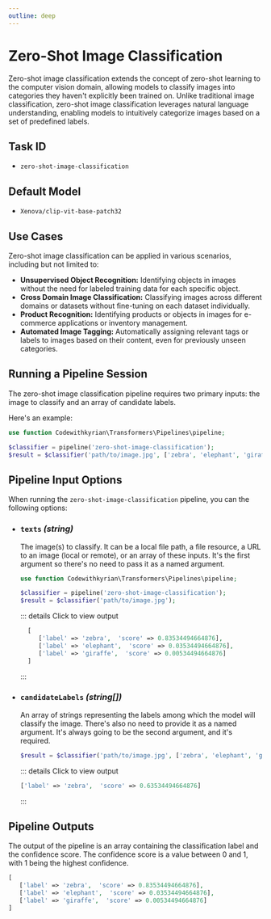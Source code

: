 ```yaml
---
outline: deep
---
```


# Zero-Shot Image Classification <Badge type="tip" text="^0.3.0" />

Zero-shot image classification extends the concept of zero-shot learning to the computer vision domain, allowing
models to classify images into categories they haven't explicitly been trained on. Unlike traditional image
classification, zero-shot image classification leverages natural language understanding, enabling models to intuitively
categorize images based on a set of predefined labels.

## Task ID

- `zero-shot-image-classification`

## Default Model

- `Xenova/clip-vit-base-patch32`

## Use Cases

Zero-shot image classification can be applied in various scenarios, including but not limited to:

- **Unsupervised Object Recognition:** Identifying objects in images without the need for labeled training data for each
  specific object.
- **Cross Domain Image Classification:** Classifying images across different domains or datasets without fine-tuning on
  each dataset individually.
- **Product Recognition:** Identifying products or objects in images for e-commerce applications or inventory
  management.
- **Automated Image Tagging:** Automatically assigning relevant tags or labels to images based on their content, even
  for previously unseen categories.

## Running a Pipeline Session

The zero-shot image classification pipeline requires two primary inputs: the image to classify and an array of candidate
labels.

Here's an example:

```php
use function Codewithkyrian\Transformers\Pipelines\pipeline;

$classifier = pipeline('zero-shot-image-classification');
$result = $classifier('path/to/image.jpg', ['zebra', 'elephant', 'giraffe']);
```

## Pipeline Input Options

When running the `zero-shot-image-classification` pipeline, you can the following options:

- ### `texts` *(string)*

  The image(s) to classify. It can be a local file path, a file resource, a URL to an image (local or remote), or an
  array of these inputs. It's the first argument so there's no need to pass it as a named argument.

    ```php
    use function Codewithkyrian\Transformers\Pipelines\pipeline;
  
    $classifier = pipeline('zero-shot-image-classification');
    $result = $classifier('path/to/image.jpg');
    ```

  ::: details Click to view output
  ```php
    [
       ['label' => 'zebra',  'score' => 0.83534494664876],
       ['label' => 'elephant',  'score' => 0.03534494664876],
       ['label' => 'giraffe',  'score' => 0.00534494664876]
    ]
  ```
  :::

- ### `candidateLabels` *(string[])*

  An array of strings representing the labels among which the model will classify the image. There's also no need to
  provide it as a named argument. It's always going to be the second argument, and it's required.

  ```php
  $result = $classifier('path/to/image.jpg', ['zebra', 'elephant', 'giraffe']);
  ```

  ::: details Click to view output
  ```php
  ['label' => 'zebra',  'score' => 0.63534494664876]
  ```
  :::

## Pipeline Outputs

The output of the pipeline is an array containing the classification label and the confidence score. The confidence
score is a value between 0 and 1, with 1 being the highest confidence.

```php
[
   ['label' => 'zebra',  'score' => 0.83534494664876],
   ['label' => 'elephant',  'score' => 0.03534494664876],
   ['label' => 'giraffe',  'score' => 0.00534494664876]
]
```

